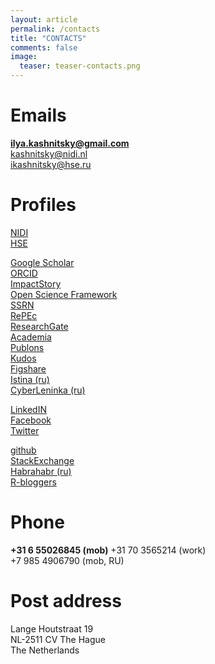 ```yaml
---
layout: article
permalink: /contacts
title: "CONTACTS"
comments: false
image:
  teaser: teaser-contacts.png
---
```


# Emails
**ilya.kashnitsky@gmail.com**   
kashnitsky@nidi.nl   
ikashnitsky@hse.ru   
 
# Profiles
[NIDI](http://nidi.nl/en/staff/overview/kashnitsky)   
[HSE](https://www.hse.ru/en/staff/ikashnitsky)     
   
[Google Scholar](https://scholar.google.nl/citations?hl=en&user=tSQW1XYAAAAJ&imq=Ilya+Kashnitsky&btnA=1)   
[ORCID](http://orcid.org/0000-0003-1835-8687)  
[ImpactStory](https://impactstory.org/u/0000-0003-1835-8687)  
[Open Science Framework](https://osf.io/n6usx)  
[SSRN](https://papers.ssrn.com/sol3/cf_dev/AbsByAuth.cfm?per_id=2340978)   
[RePEc](https://ideas.repec.org/f/pka1114.html)   
[ResearchGate](http://www.researchgate.net/profile/Ilya_Kashnitsky)   
[Academia](https://hse-ru.academia.edu/ikashnitsky)   
[Publons](http://publons.com/a/1183702/)   
[Kudos](https://www.growkudos.com/profiles/133159)   
[Figshare](https://figshare.com/authors/Ilya_Kashnitsky/816969)   
[Istina (ru)](http://istina.msu.ru/profile/ikashnitsky/)   
[CyberLeninka (ru)   ](http://cyberleninka.ru/scientist/ikashnitsky)     
  
[LinkedIN](https://www.linkedin.com/in/ikashnitsky)   
[Facebook](https://www.facebook.com/ikashnitsky)   
[Twitter](https://twitter.com/ikashnitsky)     
  
[github](https://github.com/ikashnitsky)   
[StackExchange](http://stackexchange.com/users/5892831/ilya?tab=accounts)   
[Habrahabr (ru)](http://habrahabr.ru/users/ikashnitsky/)   
[R-bloggers](https://www.r-bloggers.com/author/ilya-kashnitsky/)
 
# Phone
**+31 6 55026845 (mob)**
+31 70 3565214 (work)   
+7 985 4906790 (mob, RU)   
 
# Post address
Lange Houtstraat 19  
NL-2511 CV The Hague  
The Netherlands  

